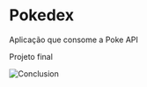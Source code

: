 # Pokedex

Aplicação que consome a Poke API

Projeto final

![Conclusion](https://user-images.githubusercontent.com/100168246/204159503-6d908c48-3e77-490e-ab07-713ca5746c1a.png)
